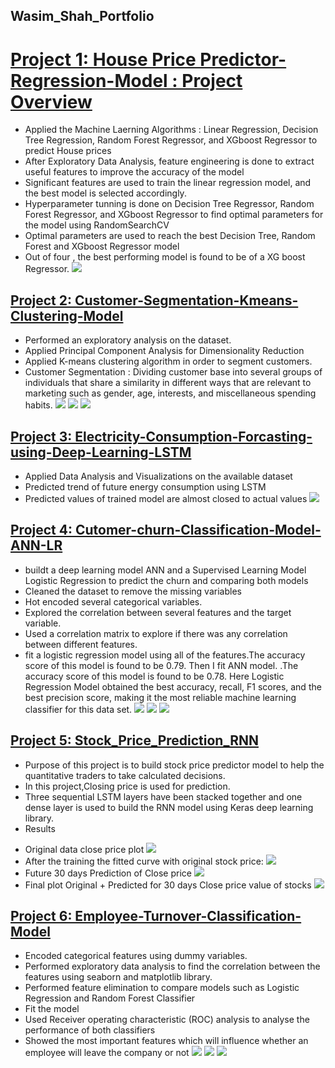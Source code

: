 ## Wasim_Shah_Portfolio 

# [Project 1: House Price Predictor-Regression-Model : Project Overview](https://github.com/wasimhassanshah/Predicting-House-Prices-in-Python)
* Applied the Machine Laerning Algorithms : Linear Regression, Decision Tree Regression, Random Forest Regressor, and XGboost Regressor to predict House prices 
* After Exploratory Data Analysis, feature engineering is done to extract useful features to improve the accuracy of the model
* Significant features are used to train the linear regression model, and the best model is selected accordingly.
* Hyperparameter tunning is done on Decision Tree Regressor, Random Forest Regressor, and XGboost Regressor to find optimal parameters for the model using RandomSearchCV
* Optimal parameters are used to reach the best Decision Tree, Random Forest and XGboost Regressor model
* Out of four , the best performing model is found to be of a XG boost Regressor.
![](images/pics.PNG)


## [Project 2: Customer-Segmentation-Kmeans-Clustering-Model](https://github.com/wasimhassanshah/Customer-Segmentation-Kmeans-Clustering)
* Performed an exploratory analysis on the dataset.
* Applied Principal Component Analysis for Dimensionality Reduction
* Applied K-means clustering algorithm in order to segment customers.
* Customer Segmentation : Dividing customer base into several groups of individuals that share a similarity in different ways that are relevant to marketing such as gender, age, interests, and miscellaneous spending habits.
![](/images/PCA.png)
![](/images/k1.png)
![](/images/clusters.png)

## [Project 3: Electricity-Consumption-Forcasting-using-Deep-Learning-LSTM](https://github.com/wasimhassanshah/energy-prediction-model)
* Applied Data Analysis and Visualizations on the available dataset
* Predicted trend of future energy consumption using LSTM
* Predicted values of trained model are almost closed to actual values
![](/images/Energypredictvsactual.png)

## [Project 4: Cutomer-churn-Classification-Model-ANN-LR](https://github.com/wasimhassanshah/Cutomer-churn-ANN-LR)
* buildt a deep learning model ANN and a Supervised Learning Model Logistic Regression to predict the churn and comparing both models
* Cleaned the dataset to remove the missing variables
* Hot encoded several categorical variables.
* Explored the correlation between several features and the target variable.
* Used a correlation matrix to explore if there was any correlation between different features.
* fit a logistic regression model using all of the features.The accuracy score of this model is found to be 0.79. Then I fit ANN model. .The accuracy score of this model is found to be 0.78. Here Logistic Regression Model obtained the best accuracy, recall, F1 scores, and the best precision score, making it the most reliable machine learning classifier for this data set.
![](/images/Cchurn.png)
![](/images/ANNCM.png)
![](/images/LRCM.png)


## [Project 5: Stock_Price_Prediction_RNN](https://github.com/wasimhassanshah/Stock_Price_Prediction_RNN)
* Purpose of this project is to build stock price predictor model to help the quantitative traders to take calculated decisions. 
* In this project,Closing price is used for prediction.
* Three sequential LSTM layers have been stacked together and one dense layer is used to build the RNN model using Keras deep learning library.
* Results
- Original data close price plot
![](/images/OriginalColsepricevalue.png)
- After the training the fitted curve with original stock price:
![](/images/OrgnaltrainpredctLSTMStock.png)
- Future 30 days Prediction of Close price
![](/images/30dayspedctLSTMStock.png)
- Final plot Original + Predicted for 30 days Close price value of stocks
![](/images/FinalLSTMPredctStock.png)


## [Project 6: Employee-Turnover-Classification-Model](https://github.com/wasimhassanshah/Employee-Turnover-Prediction-Model)
* Encoded categorical features using dummy variables.
* Performed exploratory data analysis to find the correlation between the features using seaborn and matplotlib library.
* Performed feature elimination to compare models such as Logistic Regression and Random Forest Classifier
* Fit the model
* Used Receiver operating characteristic (ROC) analysis to analyse the performance of both classifiers
* Showed the most important features which will influence whether an employee will leave the company or not 
![](/images/EPRF.png)
![](/images/EPLR.png)
![](/images/EPTRN.png)




